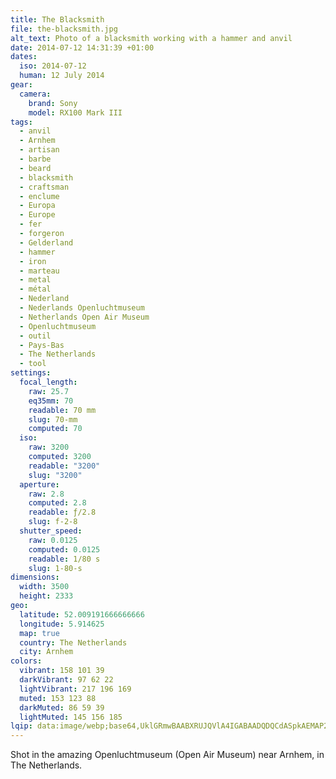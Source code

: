 ```yaml
---
title: The Blacksmith
file: the-blacksmith.jpg
alt_text: Photo of a blacksmith working with a hammer and anvil
date: 2014-07-12 14:31:39 +01:00
dates:
  iso: 2014-07-12
  human: 12 July 2014
gear:
  camera:
    brand: Sony
    model: RX100 Mark III
tags:
  - anvil
  - Arnhem
  - artisan
  - barbe
  - beard
  - blacksmith
  - craftsman
  - enclume
  - Europa
  - Europe
  - fer
  - forgeron
  - Gelderland
  - hammer
  - iron
  - marteau
  - metal
  - métal
  - Nederland
  - Nederlands Openluchtmuseum
  - Netherlands Open Air Museum
  - Openluchtmuseum
  - outil
  - Pays-Bas
  - The Netherlands
  - tool
settings:
  focal_length:
    raw: 25.7
    eq35mm: 70
    readable: 70 mm
    slug: 70-mm
    computed: 70
  iso:
    raw: 3200
    computed: 3200
    readable: "3200"
    slug: "3200"
  aperture:
    raw: 2.8
    computed: 2.8
    readable: ƒ/2.8
    slug: f-2-8
  shutter_speed:
    raw: 0.0125
    computed: 0.0125
    readable: 1/80 s
    slug: 1-80-s
dimensions:
  width: 3500
  height: 2333
geo:
  latitude: 52.009191666666666
  longitude: 5.914625
  map: true
  country: The Netherlands
  city: Arnhem
colors:
  vibrant: 158 101 39
  darkVibrant: 97 62 22
  lightVibrant: 217 196 169
  muted: 153 123 88
  darkMuted: 86 59 39
  lightMuted: 145 156 185
lqip: data:image/webp;base64,UklGRmwBAABXRUJQVlA4IGABAADQDQCdASpkAEMAP22iwVi0rCeqNRQ6ApAtiWUAz2krHxUMU5VDlhTl2Y0yY+Q9uIHE/pxMa1adcduSvT1C9CEBNLSJoxL0ELFS+y0vzuSiTViLoRJMt4mt5ININX82aAECgWs9dUCOS7BOvqlmFrxFd6IgQinsAAD+5EYVWzCZrKnxe31ntWFnf+BUyiyCtca/mQux8AtfNxtoTduxtenV4+4694c66Mpz6OnIDbWuKZN5VCAOZLZC95gzzbJfsZPqACzir79FfhFbuiijXJY1e2r+WckI7nLAMIbY7/Ox2stOKbw2rvae7OcSILUVVxdwa1/BkID38bdh5HjbI22h7y1DeIRDGDUQ+2Ts0XvipKsdQ988iZzEr47HmbV5O+ZsMBX7dSndLvdu/h0VHAFZ0tytNrV+1e9Q8f33RHSN7rdA4DqqWipvWCdTvAWl786gc5Gn2efE7FgG0WxwAAAA
---
```


Shot in the amazing Openluchtmuseum (Open Air Museum) near Arnhem, in The Netherlands.
